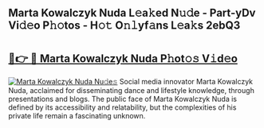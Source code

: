 ## Marta Kowalczyk Nuda L𝚎a𝚔ed N𝚞𝚍e - Part-yDv Vi𝚍𝚎o P𝚑𝚘tos - H𝚘𝚝 O𝚗𝚕yf𝚊ns L𝚎a𝚔s 2ebQ3

# <h2><a href="http://kf05vz.oniu.top/?m=Marta+Kowalczyk+Nuda">🔗👉 🔴 Marta Kowalczyk Nuda P𝚑ot𝚘𝚜 V𝚒d𝚎o</a></h2>

[![Marta Kowalczyk Nuda Nu𝚍e𝚜](https://i.imgur.com/0qMVB7G.gif)](http://kf05vz.oniu.top/?m=Marta+Kowalczyk+Nuda)
Social media innovator Marta Kowalczyk Nuda, acclaimed for disseminating dance and lifestyle knowledge, through presentations and blogs. The public face of Marta Kowalczyk Nuda is defined by its accessibility and relatability, but the complexities of his private life remain a fascinating unknown.  
